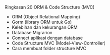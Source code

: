 Ringkasan 20 ORM & Code Structure (MVC)
- ORM (Object Relational Mapping)
- Gorm (library ORM untuk Go)
- Kelebihan dan kekurangan ORM
- Database Migrarion
- Connect aplikasi dengan database 
- Code Structure MVC (Model-View-Controller)
- Cara membuat folder structure MVC